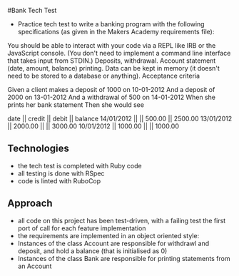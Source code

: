 #Bank Tech Test

- Practice tech test to write a banking program with the following specifications (as given in the Makers Academy requirements file):

You should be able to interact with your code via a REPL like IRB or the JavaScript console. (You don't need to implement a command line interface that takes input from STDIN.)
Deposits, withdrawal.
Account statement (date, amount, balance) printing.
Data can be kept in memory (it doesn't need to be stored to a database or anything).
Acceptance criteria

Given a client makes a deposit of 1000 on 10-01-2012
And a deposit of 2000 on 13-01-2012
And a withdrawal of 500 on 14-01-2012
When she prints her bank statement
Then she would see

date || credit || debit || balance
14/01/2012 || || 500.00 || 2500.00
13/01/2012 || 2000.00 || || 3000.00
10/01/2012 || 1000.00 || || 1000.00

## Technologies
- the tech test is completed with Ruby code
- all testing is done with RSpec
- code is linted with RuboCop

## Approach
- all code on this project has been test-driven, with a failing test the first port of call for each feature implementation
- the requirements are implemented in an object oriented style:
- Instances of the class Account are responsible for withdrawl and deposit, and hold a balance (that is initialised as 0)
- Instances of the class Bank are responsible for printing statements from an Account
